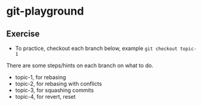 # git-playground

## Exercise
- To practice, checkout each branch below, example `git checkout topic-1`

There are some steps/hints on each branch on what to do.

- topic-1, for rebasing
- topic-2, for rebasing with conflicts
- topic-3, for squashing commits
- topic-4, for revert, reset
